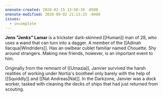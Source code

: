```yaml
---
onenote-created: 2020-02-15 13:50:39 -0500
onenote-modified: 2020-09-02 21:13:33 -0400
issues:
  - incomplete
---
```


**Jens "Jenks" Lamar** is a trickster dark-skinned [[Human]] man of 28, who uses a wand that can turn into a dagger. A member of the [[Adinah Ilacqua|Windriders]]. Has an owlbear cublet familiar named Chouette. Shy around strangers. Making new friends, however, is an important event to him.

Originally from the remnant of [[Umazia]], Janvier survived the harsh realities of working under Nortia's bootheel only barely with the help of [[Squiddly]] and [[Nat Andreas|Nat]]. In the Darkzone, Janvier was a dock worker, tasked with cleaning the decks of ships that had just returned from scouting.
